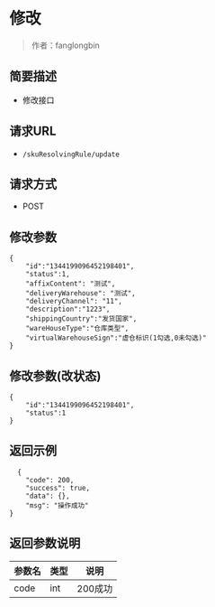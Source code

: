 # 修改

> 作者：fanglongbin

## 简要描述

- 修改接口

## 请求URL
- ` /skuResolvingRule/update `
  
## 请求方式
- POST 

## 修改参数

``` 
{
	"id":"1344199096452198401",
    "status":1,
    "affixContent": "测试",
    "deliveryWarehouse": "测试",
    "deliveryChannel": "11",
    "description":"1223",
	"shippingCountry":"发货国家",
	"wareHouseType":"仓库类型",
	"virtualWarehouseSign":"虚仓标识(1勾选,0未勾选)"
}
``` 

## 修改参数(改状态) 
``` 
{
	"id":"1344199096452198401",
    "status":1
}
``` 
## 返回示例 

``` 
  {
    "code": 200,
    "success": true,
    "data": {},
    "msg": "操作成功"
}
```

## 返回参数说明 

|参数名|类型|说明|
|:-----  |:-----|-----                           |
|code |int   |200成功  |